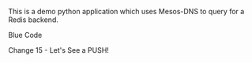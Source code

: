 This is a demo python  application which uses Mesos-DNS to query for a Redis backend.

Blue Code 

Change 15 - Let's See a PUSH!
